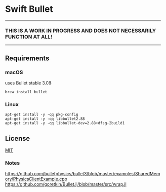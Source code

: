 # Swift Bullet

--- 
### **THIS IS A WORK IN PROGRESS AND DOES NOT NECESSARILY FUNCTION AT ALL!**
--- 

## Requirements

### macOS

uses Bullet stable 3.08

```
brew install bullet

```

### Linux

```
apt-get install -y -qq pkg-config
apt-get install -y -qq libbullet2.88
apt-get install -y -qq libbullet-dev=2.88+dfsg-2build1

```

## License

[MIT](LICENSE)

### Notes

<https://github.com/bulletphysics/bullet3/blob/master/examples/SharedMemory/PhysicsClientExample.cpp>
<https://github.com/goretkin/Bullet.jl/blob/master/src/wrap.jl>
